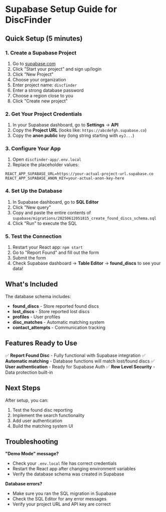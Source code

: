 # Supabase Setup Guide for DiscFinder

## Quick Setup (5 minutes)

### 1. Create a Supabase Project
1. Go to [supabase.com](https://supabase.com)
2. Click "Start your project" and sign up/login
3. Click "New Project"
4. Choose your organization
5. Enter project name: `discfinder`
6. Enter a strong database password
7. Choose a region close to you
8. Click "Create new project"

### 2. Get Your Project Credentials
1. In your Supabase dashboard, go to **Settings** → **API**
2. Copy the **Project URL** (looks like: `https://abcdefgh.supabase.co`)
3. Copy the **anon public** key (long string starting with `eyJ...`)

### 3. Configure Your App
1. Open `discfinder-app/.env.local`
2. Replace the placeholder values:
```
REACT_APP_SUPABASE_URL=https://your-actual-project-url.supabase.co
REACT_APP_SUPABASE_ANON_KEY=your-actual-anon-key-here
```

### 4. Set Up the Database
1. In Supabase dashboard, go to **SQL Editor**
2. Click "New query"
3. Copy and paste the entire contents of `supabase/migrations/20250612051815_create_found_discs_schema.sql`
4. Click "Run" to execute the SQL

### 5. Test the Connection
1. Restart your React app: `npm start`
2. Go to "Report Found" and fill out the form
3. Submit the form
4. Check Supabase dashboard → **Table Editor** → **found_discs** to see your data!

## What's Included

The database schema includes:
- **found_discs** - Store reported found discs
- **lost_discs** - Store reported lost discs  
- **profiles** - User profiles
- **disc_matches** - Automatic matching system
- **contact_attempts** - Communication tracking

## Features Ready to Use

✅ **Report Found Disc** - Fully functional with Supabase integration
✅ **Automatic matching** - Database functions will match lost/found discs
✅ **User authentication** - Ready for Supabase Auth
✅ **Row Level Security** - Data protection built-in

## Next Steps

After setup, you can:
1. Test the found disc reporting
2. Implement the search functionality
3. Add user authentication
4. Build the matching system UI

## Troubleshooting

**"Demo Mode" message?**
- Check your `.env.local` file has correct credentials
- Restart the React app after changing environment variables
- Verify the database schema was created in Supabase

**Database errors?**
- Make sure you ran the SQL migration in Supabase
- Check the SQL Editor for any error messages
- Verify your project URL and API key are correct
